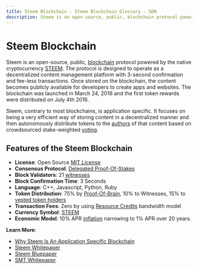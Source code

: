 ```yaml
---
title: Steem Blockchain - Steem Blockchain Glossary - SDN
description: Steem is an open-source, public, blockchain protocol powered by the native cryptocurrency STEEM. The protocol is designed to operate as a decentralized content management platform with 3-second confirmation and fee-less transactions.
---
```

# Steem Blockchain

Steem is an open-source, public, [blockchain](/glossary/blockchain.md) protocol powered by the native cryptocurrency [STEEM](/glossary/steem.md). The protocol is designed to operate as a decentralized content management platform with 3-second confirmation and fee-less transactions. Once stored on the blockchain, the content becomes publicly available for developers to create apps and websites. The blockchain was launched in March 24, 2016 and the first token rewards were distributed on July 4th 2016.

Steem, contrary to most blockchains, is application specific. It focuses on being a very efficient way of storing content in a decentralized manner and then autonomously distribute tokens to the [authors](/glossary/author.md) of that content based on crowdsourced stake-weighted [voting](/glossary/voting.md).

## Features of the Steem Blockchain

- **License**: Open Source [MIT License](https://github.com/steemit/steem/blob/master/LICENSE.md)
- **Consensus Protocol**: [Delegated Proof-Of-Stakes](/glossary/delegated-proof-of-stake.md)
- **Block Validators**: 21 [witnesses](/glossary/witness.md)
- **Block Confirmation Time**: 3 Seconds
- **Language**: C++, Javascript, Python, Ruby
- **Token Distribution**: 75% by [Proof-Of-Brain](/glossary/proof-of-brain.md), 10% to Witnesses, 15% to [vested token holders](/glossary/vests.md) 
- **Transaction Fees**: Zero by using [Resource Credits](/glossary/resource-credits.md) bandwidth model
- **Currency Symbol**: [STEEM](/glossary/steem.md)
- **Economic Model**: 10% APR [inflation](/glossary/inflation.md) narrowing to 1% APR over 20 years.

**Learn More**: 
- [Why Steem Is An Application Specific Blockchain](https://steemit.com/steem/@steemitblog/steem-basics-why-steem-is-an-application-specific-blockchain)
- [Steem Whitepaper](https://steem.io/steem-whitepaper.pdf)
- [Steem Bluepaper](https://steem.io/steem-bluepaper.pdf)
- [SMT Whitepaper](https://smt.steem.io/smt-whitepaper.pdf)


